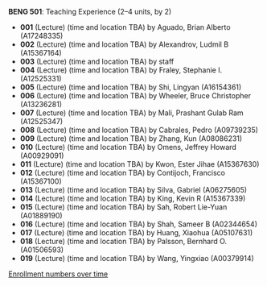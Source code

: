**BENG 501**: Teaching Experience (2–4 units, by 2)

- **001** (Lecture) (time and location TBA) by Aguado, Brian Alberto (A17248335)
- **002** (Lecture) (time and location TBA) by Alexandrov, Ludmil B (A15367164)
- **003** (Lecture) (time and location TBA) by staff
- **004** (Lecture) (time and location TBA) by Fraley, Stephanie I. (A12525331)
- **005** (Lecture) (time and location TBA) by Shi, Lingyan (A16154361)
- **006** (Lecture) (time and location TBA) by Wheeler, Bruce Christopher (A13236281)
- **007** (Lecture) (time and location TBA) by Mali, Prashant Gulab Ram (A12525347)
- **008** (Lecture) (time and location TBA) by Cabrales, Pedro (A09739235)
- **009** (Lecture) (time and location TBA) by Zhang, Kun (A08086231)
- **010** (Lecture) (time and location TBA) by Omens, Jeffrey Howard (A00929091)
- **011** (Lecture) (time and location TBA) by Kwon, Ester Jihae (A15367630)
- **012** (Lecture) (time and location TBA) by Contijoch, Francisco (A15367100)
- **013** (Lecture) (time and location TBA) by Silva, Gabriel (A06275605)
- **014** (Lecture) (time and location TBA) by King, Kevin R (A15367339)
- **015** (Lecture) (time and location TBA) by Sah, Robert Lie-Yuan (A01889190)
- **016** (Lecture) (time and location TBA) by Shah, Sameer B (A02344654)
- **017** (Lecture) (time and location TBA) by Huang, Xiaohua (A05107631)
- **018** (Lecture) (time and location TBA) by Palsson, Bernhard O. (A01506593)
- **019** (Lecture) (time and location TBA) by Wang, Yingxiao (A00379914)

[Enrollment numbers over time](./BENG501.tsv)
